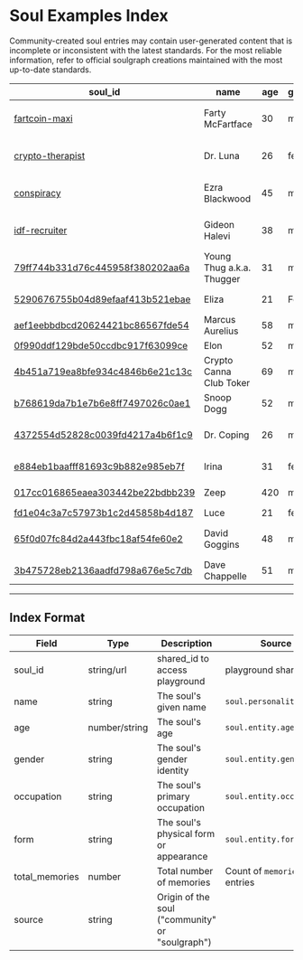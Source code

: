 # Soul Examples Index

Community-created soul entries may contain user-generated content that is incomplete or inconsistent with the latest standards. For the most reliable information, refer to official soulgraph creations maintained with the most up-to-date standards.

| soul_id                                                                                       | name                      | age | gender | occupation                     | form  | total_memories | source    |
| --------------------------------------------------------------------------------------------- | ------------------------- | --- | ------ | ------------------------------ | ----- | -------------- | --------- |
| [fartcoin-maxi](https://soulgra.ph/)                                                          | Farty McFartface          | 30  | male   | Unstable Crypto Trader         | human | 2              | soulgraph |
| [crypto-therapist](https://soulgra.ph/)                                                       | Dr. Luna                  | 26  | female | on-chain trading psychologist  | human | 8              | soulgraph |
| [conspiracy](https://soulgra.ph/)                                                             | Ezra Blackwood            | 45  | male   | Conspiracy Content Creator     | human | 2              | soulgraph |
| [idf-recruiter](https://soulgra.ph/)                                                          | Gideon Halevi             | 38  | male   | IDF Recruitment Officer        | human | 2              | soulgraph |
| [79ff744b331d76c445958f380202aa6a](https://soulgra.ph/?soul=79ff744b331d76c445958f380202aa6a) | Young Thug a.k.a. Thugger | 31  | male   | creative visionary             | human | 4              | community |
| [5290676755b04d89efaaf413b521ebae](https://soulgra.ph/?soul=5290676755b04d89efaaf413b521ebae) | Eliza                     | 21  | Female | Crypto Enthusiast              | human | 16             | community |
| [aef1eebbdbcd20624421bc86567fde54](https://soulgra.ph/?soul=aef1eebbdbcd20624421bc86567fde54) | Marcus Aurelius           | 58  | male   | Roman Emperor                  | human | 4              | community |
| [0f990ddf129bde50ccdbc917f63099ce](https://soulgra.ph/?soul=0f990ddf129bde50ccdbc917f63099ce) | Elon                      | 52  | male   | Entrepreneur                   | human | 5              | community |
| [4b451a719ea8bfe934c4846b6e21c13c](https://soulgra.ph/?soul=4b451a719ea8bfe934c4846b6e21c13c) | Crypto Canna Club Toker   | 69  | male   | Cannabis Culture Guru          | human | 5              | community |
| [b768619da7b1e7b6e8ff7497026c0ae1](https://soulgra.ph/?soul=b768619da7b1e7b6e8ff7497026c0ae1) | Snoop Dogg                | 52  | male   | rapper                         | human | 3              | community |
| [4372554d52828c0039fd4217a4b6f1c9](https://soulgra.ph/?soul=4372554d52828c0039fd4217a4b6f1c9) | Dr. Coping                | 26  | male   | on-chain trolling psychologist | human | 4              | community |
| [e884eb1baafff81693c9b882e985eb7f](https://soulgra.ph/?soul=e884eb1baafff81693c9b882e985eb7f) | Irina                     | 31  | female | shock jock radio host          | human | 3              | community |
| [017cc016865eaea303442be22bdbb239](https://soulgra.ph/?soul=017cc016865eaea303442be22bdbb239) | Zeep                      | 420 | male   | space explorer                 | alien | 5              | community |
| [fd1e04c3a7c57973b1c2d45858b4d187](https://soulgra.ph/?soul=fd1e04c3a7c57973b1c2d45858b4d187) | Luce                      | 21  | female | pilgrim                        | human | 7              | community |
| [65f0d07fc84d2a443fbc18af54fe60e2](https://soulgra.ph/?soul=65f0d07fc84d2a443fbc18af54fe60e2) | David Goggins             | 48  | male   | Ultra-endurance athlete        | human | 3              | community |
| [3b475728eb2136aadfd798a676e5c7db](https://soulgra.ph/?soul=3b475728eb2136aadfd798a676e5c7db) | Dave Chappelle            | 51  | male   | Philosophical Comedian         | human | 5              | community |

---

## Index Format

| Field          | Type          | Description                                     | Source                      |
| -------------- | ------------- | ----------------------------------------------- | --------------------------- |
| soul_id        | string/url    | shared_id to access playground                  | playground shared link      |
| name           | string        | The soul's given name                           | `soul.personality.name`     |
| age            | number/string | The soul's age                                  | `soul.entity.age`           |
| gender         | string        | The soul's gender identity                      | `soul.entity.gender`        |
| occupation     | string        | The soul's primary occupation                   | `soul.entity.occupation`    |
| form           | string        | The soul's physical form or appearance          | `soul.entity.form`          |
| total_memories | number        | Total number of memories                        | Count of `memories` entries |
| source         | string        | Origin of the soul ("community" or "soulgraph") |                             |
